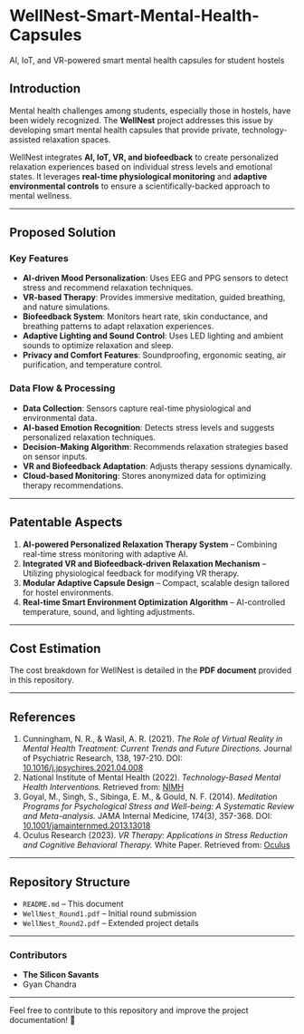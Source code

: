 # WellNest-Smart-Mental-Health-Capsules
AI, IoT, and VR-powered smart mental health capsules for student hostels

## Introduction
Mental health challenges among students, especially those in hostels, have been widely recognized. The **WellNest** project addresses this issue by developing smart mental health capsules that provide private, technology-assisted relaxation spaces.

WellNest integrates **AI, IoT, VR, and biofeedback** to create personalized relaxation experiences based on individual stress levels and emotional states. It leverages **real-time physiological monitoring** and **adaptive environmental controls** to ensure a scientifically-backed approach to mental wellness.

---

## Proposed Solution
### Key Features
- **AI-driven Mood Personalization**: Uses EEG and PPG sensors to detect stress and recommend relaxation techniques.
- **VR-based Therapy**: Provides immersive meditation, guided breathing, and nature simulations.
- **Biofeedback System**: Monitors heart rate, skin conductance, and breathing patterns to adapt relaxation experiences.
- **Adaptive Lighting and Sound Control**: Uses LED lighting and ambient sounds to optimize relaxation and sleep.
- **Privacy and Comfort Features**: Soundproofing, ergonomic seating, air purification, and temperature control.

### Data Flow & Processing
- **Data Collection**: Sensors capture real-time physiological and environmental data.
- **AI-based Emotion Recognition**: Detects stress levels and suggests personalized relaxation techniques.
- **Decision-Making Algorithm**: Recommends relaxation strategies based on sensor inputs.
- **VR and Biofeedback Adaptation**: Adjusts therapy sessions dynamically.
- **Cloud-based Monitoring**: Stores anonymized data for optimizing therapy recommendations.

---

## Patentable Aspects
1. **AI-powered Personalized Relaxation Therapy System** – Combining real-time stress monitoring with adaptive AI.
2. **Integrated VR and Biofeedback-driven Relaxation Mechanism** – Utilizing physiological feedback for modifying VR therapy.
3. **Modular Adaptive Capsule Design** – Compact, scalable design tailored for hostel environments.
4. **Real-time Smart Environment Optimization Algorithm** – AI-controlled temperature, sound, and lighting adjustments.

---

## Cost Estimation
The cost breakdown for WellNest is detailed in the **PDF document** provided in this repository.

---

## References
1. Cunningham, N. R., & Wasil, A. R. (2021). *The Role of Virtual Reality in Mental Health Treatment: Current Trends and Future Directions.* Journal of Psychiatric Research, 138, 197-210. DOI: [10.1016/j.jpsychires.2021.04.008](https://doi.org/10.1016/j.jpsychires.2021.04.008)
2. National Institute of Mental Health (2022). *Technology-Based Mental Health Interventions.* Retrieved from: [NIMH](https://www.nimh.nih.gov/health/topics/technology-and-the-future-of-mental-health-treatment)
3. Goyal, M., Singh, S., Sibinga, E. M., & Gould, N. F. (2014). *Meditation Programs for Psychological Stress and Well-being: A Systematic Review and Meta-analysis.* JAMA Internal Medicine, 174(3), 357-368. DOI: [10.1001/jamainternmed.2013.13018](https://jamanetwork.com/journals/jamainternalmedicine/fullarticle/1809754)
4. Oculus Research (2023). *VR Therapy: Applications in Stress Reduction and Cognitive Behavioral Therapy.* White Paper. Retrieved from: [Oculus](https://www.oculus.com)

---

## Repository Structure
- `README.md` – This document
- `WellNest_Round1.pdf` – Initial round submission
- `WellNest_Round2.pdf` – Extended project details

---

### Contributors
- **The Silicon Savants**
- Gyan Chandra

---

Feel free to contribute to this repository and improve the project documentation! 🚀
